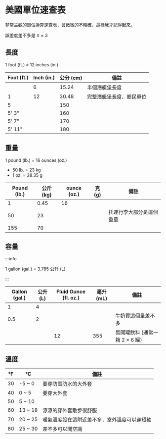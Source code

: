 # 美國單位速查表

非常主觀的單位換算速查表，會微微的不精確，這樣我才記得起來。

誤差度差不多是 $\pi = 3$

## 長度

1 foot (ft.) = 12 inches (in.)

| Foot (ft.) | Inch (in.) | 公分 (cm) | 備註                     |
| ---------- | ---------- | --------- | ------------------------ |
|            | 6          | 15.24     | 半個潛艇堡長度           |
| 1          | 12         | 30.48     | 完整潛艇堡長度、鄉民單位 |
| 5          |            | 150       |                          |
| 5' 3"      |            | 160       |                          |
| 5' 7"      |            | 170       |                          |
| 5' 11"     |            | 180       |                          |

## 重量

1 pound (lb.) = 16 ounces (oz.)

- 50 lb. = 23 kg
- 1 oz. = 28.35 g

| Pound (lb.) | 公斤 (kg) | ounce (oz.) | 克 (g) | 備註                     |
| ----------- | --------- | ----------- | ------ | ------------------------ |
| 1           | 0.45      | 16          |        |                          |
| 50          | 23        |             |        | 托運行李大部分是這個重量 |
| 155         | 70        |             |        |                          |

## 容量

:::info

1 gallon (gal.) = 3.785 公升 (L)

:::

| Gallon (gal.) | 公升 (L) | Fluid Ounce (fl. oz.) | 毫升 (mL) | 備註                           |
| ------------- | -------- | --------------------- | --------- | ------------------------------ |
| 1             | 4        |                       |           |                                |
| 0.5           | 2        |                       |           | 牛奶買這個量差不多             |
|               |          | 12                    | 355       | 易開罐飲料 (通常一箱 2 × 6 罐) |

## 溫度

| °F  | °C      | 備註                                         |
| --- | ------- | -------------------------------------------- |
| 30  | -5 ~ 0  | 要穿防雪防水的大外套                         |
| 40  | 0 ~ 5   | 要穿大外套                                   |
| 50  | 5 ~ 10  |                                              |
| 60  | 13 ~ 18 | 涼涼的穿外套散步很舒服                       |
| 70  | 20 ~ 25 | 暖氣溫度設在這附近差不多，室外溫度可以穿短袖 |
| 80  | 25 ~ 30 | 差不多可以開空調                             |

